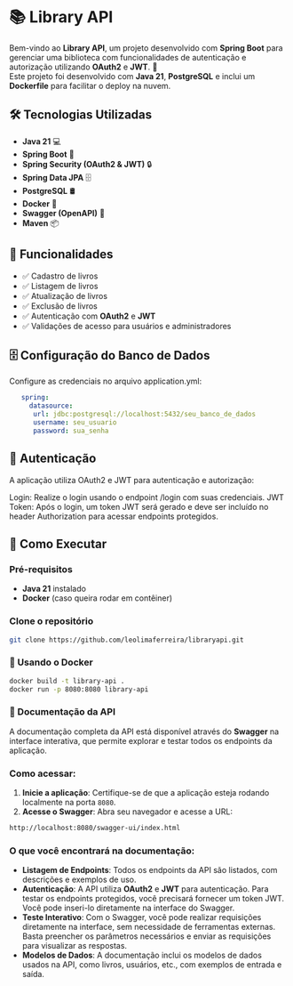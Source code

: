 # 📚 Library API

Bem-vindo ao **Library API**, um projeto desenvolvido com **Spring Boot** para gerenciar uma biblioteca com funcionalidades de autenticação e autorização utilizando **OAuth2** e **JWT**. 🚀  
Este projeto foi desenvolvido com **Java 21**, **PostgreSQL** e inclui um **Dockerfile** para facilitar o deploy na nuvem.

## 🛠️ Tecnologias Utilizadas
- **Java 21** 💻
- **Spring Boot** 🌱
- **Spring Security (OAuth2 & JWT)** 🔒
- **Spring Data JPA** 🗄️
- **PostgreSQL** 🛢️
- **Docker** 🐳
- **Swagger (OpenAPI)** 📖
- **Maven** 📦

## 🚀 Funcionalidades
- ✅ Cadastro de livros  
- ✅ Listagem de livros  
- ✅ Atualização de livros  
- ✅ Exclusão de livros  
- ✅ Autenticação com **OAuth2** e **JWT**  
- ✅ Validações de acesso para usuários e administradores

## 🗄️ Configuração do Banco de Dados
Configure as credenciais no arquivo application.yml:
```yml
   spring:
     datasource:
      url: jdbc:postgresql://localhost:5432/seu_banco_de_dados
      username: seu_usuario
      password: sua_senha
```


## 🔑 Autenticação
A aplicação utiliza OAuth2 e JWT para autenticação e autorização:

Login: Realize o login usando o endpoint /login com suas credenciais.
JWT Token: Após o login, um token JWT será gerado e deve ser incluído no header Authorization para acessar endpoints protegidos.

## 🔧 Como Executar

### Pré-requisitos
- **Java 21** instalado
- **Docker** (caso queira rodar em contêiner)

### **Clone o repositório**  
   ```sh
   git clone https://github.com/leolimaferreira/libraryapi.git
```

### 🐳 Usando o Docker
```sh
docker build -t library-api .
docker run -p 8080:8080 library-api
```

### 📖 Documentação da API

A documentação completa da API está disponível através do **Swagger** na interface interativa, que permite explorar e testar todos os endpoints da aplicação.

### Como acessar:
1. **Inicie a aplicação**: Certifique-se de que a aplicação esteja rodando localmente na porta `8080`.
2. **Acesse o Swagger**: Abra seu navegador e acesse a URL:
```sh
http://localhost:8080/swagger-ui/index.html
```
### O que você encontrará na documentação:
- **Listagem de Endpoints**: Todos os endpoints da API são listados, com descrições e exemplos de uso.
- **Autenticação**: A API utiliza **OAuth2** e **JWT** para autenticação. Para testar os endpoints protegidos, você precisará fornecer um token JWT. Você pode inseri-lo diretamente na interface do Swagger.
- **Teste Interativo**: Com o Swagger, você pode realizar requisições diretamente na interface, sem necessidade de ferramentas externas. Basta preencher os parâmetros necessários e enviar as requisições para visualizar as respostas.
- **Modelos de Dados**: A documentação inclui os modelos de dados usados na API, como livros, usuários, etc., com exemplos de entrada e saída.

